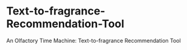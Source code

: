 # Text-to-fragrance-Recommendation-Tool
An Olfactory Time Machine: Text-to-fragrance Recommendation Tool
